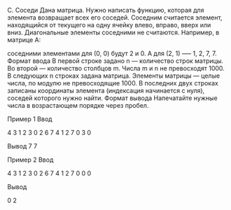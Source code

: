 C. Соседи
Дана матрица. Нужно написать функцию, которая для элемента возвращает всех его соседей. Соседним считается элемент, находящийся от текущего на одну ячейку влево, вправо, вверх или вниз. Диагональные элементы соседними не считаются. 
Например, в матрице A: 
 
соседними элементами для (0, 0) будут 2 и 0. А для (2, 1) –— 1, 2, 7, 7. 
Формат ввода
В первой строке задано n — количество строк матрицы. Во второй — количество столбцов m. Числа m и n не превосходят 1000. В следующих n строках задана матрица. Элементы матрицы — целые числа, по модулю не превосходящие 1000. В последних двух строках записаны координаты элемента (индексация начинается с нуля), соседей которого нужно найти. 
Формат вывода
Напечатайте нужные числа в возрастающем порядке через пробел.

Пример 1
Ввод

4
3
1 2 3
0 2 6
7 4 1
2 7 0
3
0	

Вывод
7 7

Пример 2
Ввод

4
3
1 2 3
0 2 6
7 4 1
2 7 0
0
0

Вывод

0 2
